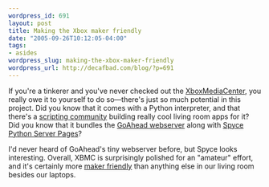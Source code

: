 ```yaml
--- 
wordpress_id: 691
layout: post
title: Making the Xbox maker friendly
date: "2005-09-26T10:12:05-04:00"
tags: 
- asides
wordpress_slug: making-the-xbox-maker-friendly
wordpress_url: http://decafbad.com/blog/?p=691
---
```

If you're a tinkerer and you've never checked out the [XboxMediaCenter](http://www.xboxmediacenter.com/), you really owe it to yourself to do so—there's just so much potential in this project.  Did you know that it comes with a Python interpreter, and that there's a [scripting community](http://www.xbmcscripts.com/) building really cool living room apps for it?  Did you know that it bundles the [GoAhead webserver](http://www.goahead.com/products/web_server.htm) along with [Spyce Python Server Pages](http://spyce.sourceforge.net/)?  

I'd never heard of GoAhead's tiny webserver before, but Spyce looks interesting.  Overall, XBMC is surprisingly polished for an "amateur" effort, and it's certainly more [maker friendly](http://www.makezine.com/03/welcome/) than anything else in our living room besides our laptops.
